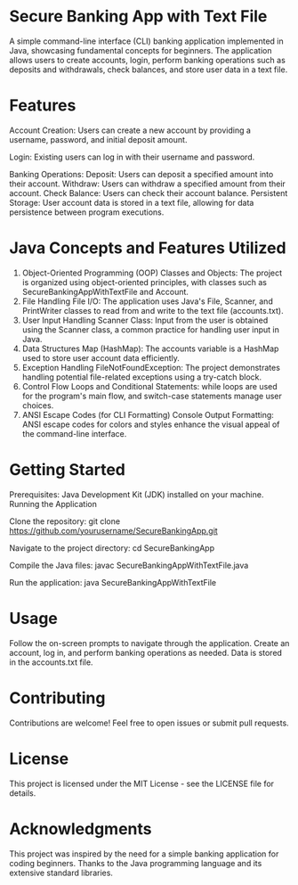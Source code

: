 # Secure Banking App with Text File
A simple command-line interface (CLI) banking application implemented in Java, showcasing fundamental concepts for beginners. The application allows users to create accounts, login, perform banking operations such as deposits and withdrawals, check balances, and store user data in a text file.

# Features
Account Creation: 
Users can create a new account by providing a username, password, and initial deposit amount.

Login: 
Existing users can log in with their username and password.

Banking Operations:
Deposit: Users can deposit a specified amount into their account.
Withdraw: Users can withdraw a specified amount from their account.
Check Balance: Users can check their account balance.
Persistent Storage: User account data is stored in a text file, allowing for data persistence between program executions.

# Java Concepts and Features Utilized
1. Object-Oriented Programming (OOP)
Classes and Objects: The project is organized using object-oriented principles, with classes such as SecureBankingAppWithTextFile and Account.
2. File Handling
File I/O: The application uses Java's File, Scanner, and PrintWriter classes to read from and write to the text file (accounts.txt).
3. User Input Handling
Scanner Class: Input from the user is obtained using the Scanner class, a common practice for handling user input in Java.
4. Data Structures
Map (HashMap): The accounts variable is a HashMap used to store user account data efficiently.
5. Exception Handling
FileNotFoundException: The project demonstrates handling potential file-related exceptions using a try-catch block.
6. Control Flow
Loops and Conditional Statements: while loops are used for the program's main flow, and switch-case statements manage user choices.
7. ANSI Escape Codes (for CLI Formatting)
Console Output Formatting: ANSI escape codes for colors and styles enhance the visual appeal of the command-line interface.

# Getting Started
Prerequisites:
Java Development Kit (JDK) installed on your machine.
Running the Application

Clone the repository:
git clone https://github.com/yourusername/SecureBankingApp.git

Navigate to the project directory:
cd SecureBankingApp

Compile the Java files:
javac SecureBankingAppWithTextFile.java

Run the application:
java SecureBankingAppWithTextFile

# Usage
Follow the on-screen prompts to navigate through the application. Create an account, log in, and perform banking operations as needed. Data is stored in the accounts.txt file.

# Contributing
Contributions are welcome! Feel free to open issues or submit pull requests.

# License
This project is licensed under the MIT License - see the LICENSE file for details.

# Acknowledgments
This project was inspired by the need for a simple banking application for coding beginners.
Thanks to the Java programming language and its extensive standard libraries.
